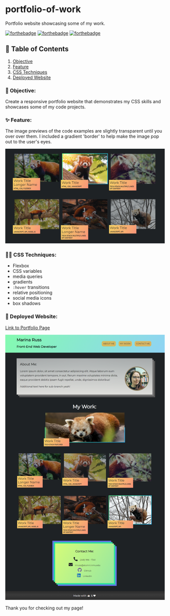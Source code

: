 # portfolio-of-work
Portfolio website showcasing some of my work.

[![forthebadge](https://forthebadge.com/images/badges/uses-css.svg)](https://forthebadge.com)
[![forthebadge](https://forthebadge.com/images/badges/uses-html.svg)](https://forthebadge.com)
[![forthebadge](https://forthebadge.com/images/badges/validated-html5.svg)](https://forthebadge.com)

## :book: Table of Contents
1. [Objective](#objective)
2. [Feature](#feature)
3. [CSS Techniques](#css)
4. [Deployed Website](#deployed)

### :star2: Objective: <a name="objective"></a>
Create a responsive portfolio website that demonstrates my CSS skills and showcases some of my code projects. 

### :sparkles: Feature: <a name="feature"></a>
The image previews of the code examples are slightly transparent until you over over them. I included a gradient 'border' to help make the image pop out to the user's eyes.

![GitHub Logo](imgs/screenshot-hover.png)

### :mage_woman: CSS Techniques: <a name="css"></a>

* Flexbox
* CSS variables
* media queries
* gradients
* `:hover` transitions
* relative positioning
* social media icons
* box shadows

### :white_flower: Deployed Website: <a name="deployed"></a>


[Link to Portfolio Page](https://marina-russ.github.io/portfolio-of-work/)

![webpage](/imgs/screenshot-full.png)

Thank you for checking out my page!
